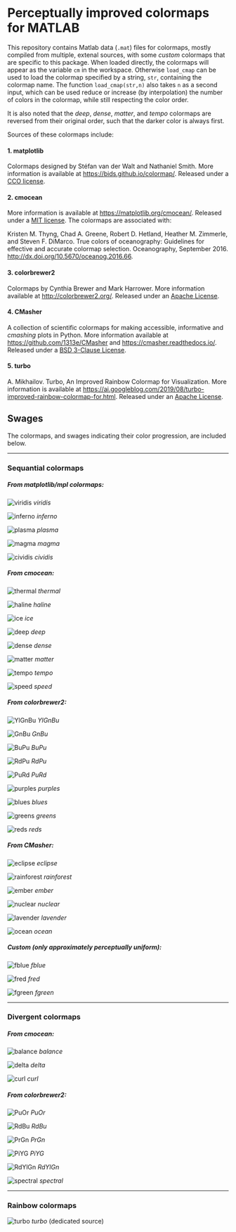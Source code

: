 # Perceptually improved colormaps for MATLAB

This repository contains Matlab data (`.mat`) files for colormaps, 
mostly compiled from multiple, extenal sources, 
with some *custom* colormaps that are specific to this package. 
When loaded directly, the colormaps will appear as the variable `cm` in the
workspace. Otherwise `load_cmap` can be used to load the colormap specified
by a string, `str`, containing the colormap name. The function `load_cmap(str,n)`
also takes `n` as a second input, which can be used reduce or increase (by interpolation)
the number of colors in the colormap, while still respecting the color order.

It is also noted that the *deep*, *dense*, *matter*, and *tempo* colormaps
are reversed from their original order, such that the darker color is
always first.

Sources of these colormaps include:

#### 1. matplotlib
Colormaps designed by Stéfan van der Walt and
Nathaniel Smith. More information is available at https://bids.github.io/colormap/.
Released under a [CCO license](https://creativecommons.org/about/cc0).

#### 2. cmocean
 More information is available at
https://matplotlib.org/cmocean/. Released under a [MIT license](https://opensource.org/licenses/MIT).
The colormaps are associated with:

Kristen M. Thyng, Chad A. Greene, Robert D. Hetland, Heather M. Zimmerle,
and Steven F. DiMarco. True colors of oceanography: Guidelines for effective
and accurate colormap selection. Oceanography, September 2016. http://dx.doi.org/10.5670/oceanog.2016.66.

#### 3. colorbrewer2
Colormaps by Cynthia Brewer and Mark Harrower. More information available at http://colorbrewer2.org/.
Released under an [Apache License](https://www.apache.org/licenses/LICENSE-2.0.txt). 
    
#### 4. CMasher
A collection of scientific colormaps for making accessible, informative and *cmashing* plots in Python. More information available at https://github.com/1313e/CMasher and https://cmasher.readthedocs.io/. Released under a [BSD 3-Clause License](https://github.com/1313e/CMasher/blob/master/LICENSE).

#### 5. turbo
A. Mikhailov. Turbo, An Improved Rainbow Colormap for Visualization.
More information is available at https://ai.googleblog.com/2019/08/turbo-improved-rainbow-colormap-for.html.
Released under an [Apache License](https://www.apache.org/licenses/LICENSE-2.0.txt). 

## Swages

The colormaps, and swages indicating their color progression, are included below.

------

### Sequantial colormaps

##### From matplotlib/mpl colormaps:

![viridis](docs/viridis.jpg) *viridis*

![inferno](docs/inferno.jpg) *inferno*

![plasma](docs/plasma.jpg) *plasma*

![magma](docs/magma.jpg) *magma*

![cividis](docs/cividis.jpg) *cividis*

##### From cmocean:

![thermal](docs/thermal.jpg) *thermal*

![haline](docs/haline.jpg) *haline*

![ice](docs/ice.jpg) *ice*

![deep](docs/deep.jpg) *deep*

![dense](docs/dense.jpg) *dense*

![matter](docs/matter.jpg) *matter*

![tempo](docs/tempo.jpg) *tempo*

![speed](docs/speed.jpg) *speed*

##### From colorbrewer2:

![YlGnBu](docs/YlGnBu.jpg) *YlGnBu*

![GnBu](docs/GnBu.jpg) *GnBu*

![BuPu](docs/BuPu.jpg) *BuPu*

![RdPu](docs/RdPu.jpg) *RdPu*

![PuRd](docs/PuRd.jpg) *PuRd*

![purples](docs/purples.jpg) *purples*

![blues](docs/blues.jpg) *blues*

![greens](docs/greens.jpg) *greens*

![reds](docs/reds.jpg) *reds*

##### From CMasher:

![eclipse](docs/eclipse.jpg) *eclipse*

![rainforest](docs/rainforest.jpg) *rainforest*

![ember](docs/ember.jpg) *ember*

![nuclear](docs/nuclear.jpg) *nuclear*

![lavender](docs/lavender.jpg) *lavender*

![ocean](docs/ocean.jpg) *ocean*

##### Custom (only approximately perceptually uniform):

![fblue](docs/fblue.jpg) *fblue*

![fred](docs/fred.jpg) *fred*

![fgreen](docs/fgreen.jpg) *fgreen*

------

### Divergent colormaps

##### From cmocean:

![balance](docs/balance.jpg) *balance*

![delta](docs/delta.jpg) *delta*

![curl](docs/curl.jpg) *curl*

##### From colorbrewer2:

![PuOr](docs/PuOr.jpg) *PuOr*

![RdBu](docs/RdBu.jpg) *RdBu*

![PrGn](docs/PrGn.jpg) *PrGn*

![PiYG](docs/PiYG.jpg) *PiYG*

![RdYlGn](docs/RdYlGn.jpg) *RdYlGn*

![spectral](docs/spectral.jpg) *spectral*

------

### Rainbow colormaps

![turbo](docs/turbo.jpg) *turbo* (dedicated source)
